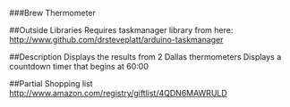 ###Brew Thermometer

##Outside Libraries
Requires taskmanager library from here:
http://www.github.com/drsteveplatt/arduino-taskmanager

##Description
Displays the results from 2 Dallas thermometers
Displays a countdown timer that begins at 60:00

##Partial Shopping list
http://www.amazon.com/registry/giftlist/4QDN6MAWRULD


